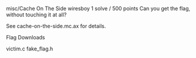 misc/Cache On The Side
wiresboy
1 solve / 500 points
Can you get the flag, without touching it at all?

See cache-on-the-side.mc.ax for details.

Flag
Downloads

victim.c
fake_flag.h
